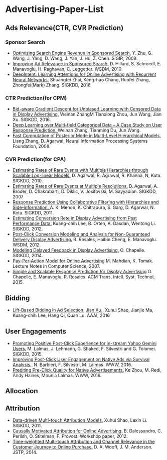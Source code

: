 # Advertising-Paper-List

## Ads Relevance(CTR, CVR Prediction)

### Sponsor Search

- [Optimizing Search Engine Revenue in Sponsored Search.](https://www.stat.osu.edu/~zhu.219/manuscript/sigir09_zhu.pdf) Y. Zhu, G. Wang, J. Yang, D. Wang, J. Yan, J. Hu, Z. Chen. SIGIR, 2009.
- [Improving Ad Relevance in Sponsored Search.](http://www.wsdm-conference.org/2010/proceedings/docs/p361.pdf) D. Hillard, S. Schroedl, E. Manavoglu, H. Raghavan, C. Leggetter. WSDM, 2010.
- [DeepIntent: Learning Attentions for Online Advertising with Recurrent Neural Networks.](http://www.kdd.org/kdd2016/papers/files/rfp0289-zhaiA.pdf) Shuangfei Zhai, Keng-hao Chang, Ruofei Zhang, Zhongfei(Mark) Zhang. SIGKDD, 2016.

### CTR Prediction(for CPM)

- [Bid-aware Gradient Descent for Unbiased Learning with Censored Data in Display Advertising.](http://www.kdd.org/kdd2016/papers/files/adp0028-zhangA.pdf) Weinan ZhangM Tianxiong Zhou, Jun Wang, Jian Xu. SIGKDD, 2016.
- [Deep Learning over Multi-field Categorical Data – A Case Study on User Response Prediction. ](https://arxiv.org/pdf/1601.02376v1.pdf) Weinan Zhang, Tianming Du, Jun Wang.
- [Fast Computation of Posterior Mode in Multi-Level Hierarchical Models.](http://papers.nips.cc/paper/3416-fast-computation-of-posterior-mode-in-multi-level-hierarchical-models.pdf) Liang Zhang, D. Agarwal. Neural Information Processing Systems Foundation, 2008.

### CVR Prediction(for CPA)

- [Estimating Rates of Rare Events with Multiple Hierarchies through Scalable Log-linear Models.](https://pdfs.semanticscholar.org/e465/bd651c673c7f0301a5b51012cf2d8d088ea2.pdf) D. Agarwal, R. Agrawal, R. Khanna, N, Kota. SIGKDD, 2010. 
- [Estimating Rates of Rare Events at Multiple Resolutions.](http://www.cs.cmu.edu/~deepay/mywww/papers/kdd07-estimating.pdf) D. Agarwal, A. Broder, D. Chakrabarti, D. Diklic, V. Josifovski, M. Sayyadian. SIGKDD, 2007
- [Response Prediction Using Collaborative Filtering with Hierarchies and Side-information. ](http://users.cis.fiu.edu/~lzhen001/activities/KDD2011Program/docs/p141.pdf) A. K. Menon, K. Chitrapura, S. Garg, D. Agarwal, N. Kota. SIGKDD, 2011.
- [Estimating Conversion Rete in Display Advertising from Past Performance Data.](https://pdfs.semanticscholar.org/379a/1c6d825f957f030cda8babc519738c224ca3.pdf) Kuang-chih Lee, B. Orten, A. Dasdan, Wentong Li. SIGKDD, 2012.
- [Post-Click Conversion Modeling and Analysis for Non-Guaranteed Delivery Display Advertising.](http://people.csail.mit.edu/romer/papers/NGDAdvertisingWSDM12.pdf) R. Rosales, Haibin Cheng, E. Manavoglu. WSDM, 2012.
- [Modeling Delayed Feedback in Display Advertising.](http://olivier.chapelle.cc/pub/delayedConv.pdf) O. Chapelle. SIGKDD, 2014.
- [Pay-Per-Action Model for Online Advertising](http://link.springer.com/chapter/10.1007%2F978-3-540-77105-0_59#page-1) M. Mahdian, K. Tomak. Lecture Notes in Computer Science, 2007.
- [Simple and Scalable Response Prediction for Display Advertising](http://olivier.chapelle.cc/pub/ngdstone.pdf) O. Chapelle, E. Manavoglu, R. Rosales. ACM Trans. Intell. Syst. Technol, 2015.

## Bidding

- [Lift-Based Bidding in Ad Selection.](http://www0.cs.ucl.ac.uk/staff/w.zhang/rtb-papers/lift-bidding.pdf) [Jian Xu.](https://sites.google.com/site/jianxuhome/), Xuhui Shao, Jianjie Ma, Kuang-chih Lee, Hang Qi, Quan Lu. AAAI, 2016

## User Engagements

- [Promoting Positive Post-Click Experience for in-stream Yahoo Gemini Users.](http://www.dcs.gla.ac.uk/~mounia/Papers/kdd2015.pdf) M. Lalmas, J. Lehmann, G. Shaked, F. Silvestri and G. Tolomei. SIGKDD, 2015.
- [Improving Post-Click User Engagement on Native Ads via Survival Analysis.](http://ir.dcs.gla.ac.uk/~mounia/Papers/post2016.pdf). N. Barbieri, F. Silvestri, M. Lalmas. WWW, 2016.
- [Prediting Pre-Click Quality for Native Advertisements.](http://www.dcs.gla.ac.uk/~mounia/Papers/preclick.pdf) Ke Zhou, M. Redi, Andy Haines, Mounia Lalmas. WWW, 2016.

## Allocation

## Attribution

- [Data-driven Multi-touch Attribution Models.](http://www.turn.com.akadns.net/sites/default/files/whitepapers/TURN_Tech_WP_Data-driven_Multi-touch_Attribution_Models.pdf) Xuhui Shao, Lexin Li. SIGKDD, 2011.
- [Causally Motivated Attribution for Online Advertising.](https://dstillery.com/wp-content/uploads/2016/07/CAUSALLY-MOTIVATED-ATTRIBUTION.pdf) B. Dalessandro, C. Perlish, O. Stitelman, F. Provost. Workshop paper, 2012.
- [Time-weighted Multi-touch Attribution and Channel Relevance in the Customer Journey to Online Purchase.](http://dro.dur.ac.uk/11460/1/11460.pdf?DDD21+dma0daw) D. A. Wooff, J. M. Anderson. JSTP, 2014.
